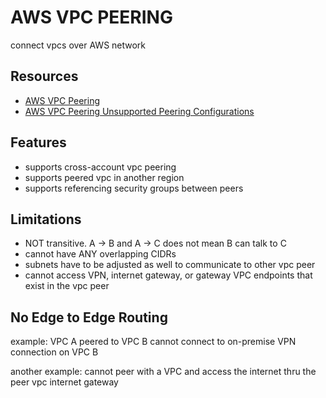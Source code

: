 # AWS VPC PEERING

connect vpcs over AWS network

## Resources

- [AWS VPC Peering](https://docs.aws.amazon.com/vpc/latest/peering/what-is-vpc-peering.html)
- [AWS VPC Peering Unsupported Peering Configurations](https://docs.aws.amazon.com/vpc/latest/peering/invalid-peering-configurations.html)

## Features

- supports cross-account vpc peering
- supports peered vpc in another region
- supports referencing security groups between peers

## Limitations

- NOT transitive. A -> B and A -> C does not mean B can talk to C
- cannot have ANY overlapping CIDRs
- subnets have to be adjusted as well to communicate to other vpc peer
- cannot access VPN, internet gateway, or gateway VPC endpoints that exist in the vpc peer

## No Edge to Edge Routing

example: VPC A peered to VPC B cannot connect to on-premise VPN connection on VPC B

another example: cannot peer with a VPC and access the internet thru the peer vpc internet gateway
